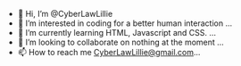 - 👋 Hi, I’m @CyberLawLillie
- 👀 I’m interested in coding for a better human interaction ...
- 🌱 I’m currently learning HTML, Javascript and CSS. ...
- 💞️ I’m looking to collaborate on nothing at the moment ...
- 📫 How to reach me CyberLawLillie@gmail.com...

<!---
CyberLawLillie/CyberLawLillie is a ✨ special ✨ repository because its `README.md` (this file) appears on your GitHub profile.
You can click the Preview link to take a look at your changes.
--->
